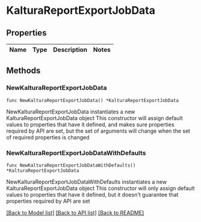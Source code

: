 # KalturaReportExportJobData

## Properties

Name | Type | Description | Notes
------------ | ------------- | ------------- | -------------

## Methods

### NewKalturaReportExportJobData

`func NewKalturaReportExportJobData() *KalturaReportExportJobData`

NewKalturaReportExportJobData instantiates a new KalturaReportExportJobData object
This constructor will assign default values to properties that have it defined,
and makes sure properties required by API are set, but the set of arguments
will change when the set of required properties is changed

### NewKalturaReportExportJobDataWithDefaults

`func NewKalturaReportExportJobDataWithDefaults() *KalturaReportExportJobData`

NewKalturaReportExportJobDataWithDefaults instantiates a new KalturaReportExportJobData object
This constructor will only assign default values to properties that have it defined,
but it doesn't guarantee that properties required by API are set


[[Back to Model list]](../README.md#documentation-for-models) [[Back to API list]](../README.md#documentation-for-api-endpoints) [[Back to README]](../README.md)


